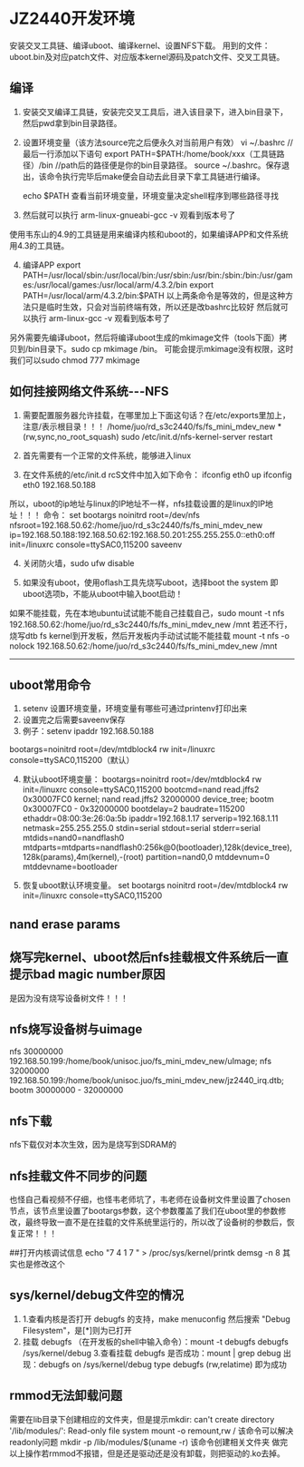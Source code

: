 # JZ2440开发环境
安装交叉工具链、编译uboot、编译kernel、设置NFS下载。
用到的文件：uboot.bin及对应patch文件、对应版本kernel源码及patch文件、交叉工具链。

## 编译
1. 安装交叉编译工具链，安装完交叉工具后，进入该目录下，进入bin目录下，然后pwd拿到bin目录路径。

2. 设置环境变量（该方法source完之后便永久对当前用户有效）
	vi ~/.bashrc
	//最后一行添加以下语句
	export PATH=$PATH:/home/book/xxx（工具链路径）/bin //path后的路径便是你的bin目录路径。
	source ~/.bashrc。保存退出，该命令执行完毕后make便会自动去此目录下拿工具链进行编译。
	
	echo $PATH 查看当前环境变量，环境变量决定shell程序到哪些路径寻找
	
3. 然后就可以执行 arm-linux-gnueabi-gcc -v 观看到版本号了

使用韦东山的4.9的工具链是用来编译内核和uboot的，如果编译APP和文件系统用4.3的工具链。

4. 编译APP
	export PATH=/usr/local/sbin:/usr/local/bin:/usr/sbin:/usr/bin:/sbin:/bin:/usr/games:/usr/local/games:/usr/local/arm/4.3.2/bin
	export PATH=/usr/local/arm/4.3.2/bin:$PATH
	以上两条命令是等效的，但是这种方法只是临时生效，只会对当前终端有效，所以还是改bashrc比较好
	然后就可以执行 arm-linux-gcc -v 观看到版本号了

另外需要先编译uboot，然后将编译uboot生成的mkimage文件（tools下面）拷贝到/bin目录下。sudo cp mkimage /bin。
可能会提示mkimage没有权限，这时我们可以sudo chmod 777 mkimage


## 如何挂接网络文件系统---NFS
1. 需要配置服务器允许挂载，在哪里加上下面这句话？在/etc/exports里加上，注意/表示根目录！！！
/home/juo/rd_s3c2440/fs/fs_mini_mdev_new *(rw,sync,no_root_squash)
sudo /etc/init.d/nfs-kernel-server restart

2. 首先需要有一个正常的文件系统，能够进入linux

3. 在文件系统的/etc/init.d rcS文件中加入如下命令：
ifconfig eth0 up
ifconfig eth0 192.168.50.188

所以，uboot的ip地址与linux的IP地址不一样，nfs挂载设置的是linux的IP地址！！！
命令：
set bootargs noinitrd root=/dev/nfs nfsroot=192.168.50.62:/home/juo/rd_s3c2440/fs/fs_mini_mdev_new ip=192.168.50.188:192.168.50.62:192.168.50.201:255.255.255.0::eth0:off init=/linuxrc console=ttySAC0,115200
saveenv

4. 关闭防火墙，sudo ufw disable

5. 如果没有uboot，使用oflash工具先烧写uboot，选择boot the system 即uboot选项b，不能从uboot中输入boot启动！

如果不能挂载，先在本地ubuntu试试能不能自己挂载自己，sudo mount -t nfs 192.168.50.62:/home/juo/rd_s3c2440/fs/fs_mini_mdev_new /mnt
若还不行，烧写dtb fs kernel到开发板，然后开发板内手动试试能不能挂载 mount -t nfs -o nolock 192.168.50.62:/home/juo/rd_s3c2440/fs/fs_mini_mdev_new /mnt






-------------------------------------------------------------------------------------------

## uboot常用命令
1. setenv 设置环境变量，环境变量有哪些可通过printenv打印出来
2. 设置完之后需要saveenv保存
3. 例子：setenv ipaddr 192.168.50.188

bootargs=noinitrd root=/dev/mtdblock4 rw init=/linuxrc console=ttySAC0,115200（默认）


4. 默认uboot环境变量：
bootargs=noinitrd root=/dev/mtdblock4 rw init=/linuxrc console=ttySAC0,115200
bootcmd=nand read.jffs2 0x30007FC0 kernel; nand read.jffs2 32000000 device_tree; bootm 0x30007FC0 - 0x32000000
bootdelay=2
baudrate=115200
ethaddr=08:00:3e:26:0a:5b
ipaddr=192.168.1.17
serverip=192.168.1.11
netmask=255.255.255.0
stdin=serial
stdout=serial
stderr=serial
mtdids=nand0=nandflash0
mtdparts=mtdparts=nandflash0:256k@0(bootloader),128k(device_tree),128k(params),4m(kernel),-(root)
partition=nand0,0
mtddevnum=0
mtddevname=bootloader

5. 恢复uboot默认环境变量。
set bootargs noinitrd root=/dev/mtdblock4 rw init=/linuxrc console=ttySAC0,115200

## nand erase params

## 烧写完kernel、uboot然后nfs挂载根文件系统后一直提示bad magic number原因
是因为没有烧写设备树文件！！！

## nfs烧写设备树与uimage
nfs 30000000 192.168.50.199:/home/book/unisoc.juo/fs_mini_mdev_new/uImage; nfs 32000000 192.168.50.199:/home/book/unisoc.juo/fs_mini_mdev_new/jz2440_irq.dtb; bootm 30000000 - 32000000

## nfs下载
nfs下载仅对本次生效，因为是烧写到SDRAM的

## nfs挂载文件不同步的问题
也怪自己看视频不仔细，也怪韦老师坑了，韦老师在设备树文件里设置了chosen节点，该节点里设置了bootargs参数，这个参数覆盖了我们在uboot里的参数修改，最终导致一直不是在挂载的文件系统里运行的，所以改了设备树的参数后，恢复正常！！！

##打开内核调试信息
echo "7 4 1 7 " > /proc/sys/kernel/printk
demsg -n 8 其实也是修改这个

## sys/kernel/debug文件空的情况
1. 1.查看内核是否打开 debugfs 的支持，make menuconfig 然后搜索 "Debug Filesystem"，是[*]则为已打开
2. 挂载 debugfs （在开发板的shell中输入命令）：mount -t debugfs debugfs /sys/kernel/debug 
3.查看挂载 debugfs 是否成功：mount | grep debug 出现：debugfs on /sys/kernel/debug type debugfs (rw,relatime) 即为成功

## rmmod无法卸载问题
需要在lib目录下创建相应的文件夹，但是提示mkdir: can't create directory '/lib/modules/': Read-only file system
mount -o remount,rw /	该命令可以解决readonly问题
mkdir -p /lib/modules/$(uname -r)	该命令创建相关文件夹
做完以上操作若rmmod不报错，但是还是驱动还是没有卸载，则把驱动的.ko去掉。